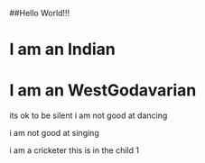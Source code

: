 ##Hello World!!!
# I am an Indian
# I am an WestGodavarian
its ok to be silent
i am not good at dancing
 
i am not good at singing
 
i am a cricketer
 this is in the child 1
